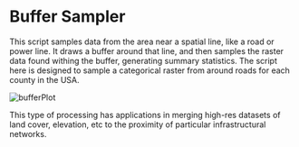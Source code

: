# Buffer Sampler

This script samples data from the area near a spatial line, like a road or power line.  It draws a buffer around that line, and then samples the raster data found withing the buffer, generating summary statistics.  The script here is designed to sample a categorical raster from around roads for each county in the USA.

![bufferPlot](http://docwatson.ai/wp-content/uploads/2021/12/circuitMap1-small.png)

This type of processing has applications in merging high-res datasets of land cover, elevation, etc to the proximity of particular infrastructural networks. 
